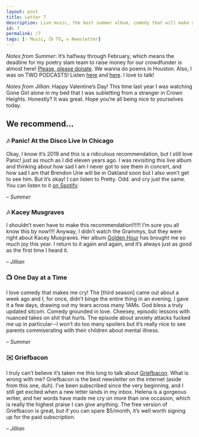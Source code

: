 ```yaml
---
layout: post
title: Letter 7
description: Live music, the best summer album, comedy that will make you cry, and a newsletter that's not this one.
id: 7
permalink: /7
tags: [🎶 Music, 📺 TV, ✉️ Newsletter]
---
```


_Notes from Summer_: It’s halfway through February, which means the deadline for my poetry slam team to raise money for our crowdfunder is almost here! [Please, please donate](https://crowdfund.berkeley.edu/project/13578). We wanna do poems in Houston. Also, I was on TWO PODCASTS! Listen [here](https://itunes.apple.com/us/podcast/dirty-pinko-commie/id1448981303) and [here](https://thequeerarabs.com/podcast/episode-49-palestine-poetry-pokemon-with-summer/). I love to talk!

_Notes from Jillian_: Happy Valentine’s Day! This time last year I was watching Gone Girl alone in my bed that I was subletting from a stranger in Crown Heights. Honestly? It was great. Hope you’re all being nice to yourselves today.

## We recommend…

### 🎶 Panic! At the Disco Live In Chicago

Okay, I know it’s 2019 and this is a ridiculous recommendation, but I still love Panic! just as much as I did eleven years ago. I was revisiting this live album and thinking about how sad I am I never got to see them in concert, and how sad I am that Brendon Urie will be in Oakland soon but I also won’t get to see him. But it’s okay! I can listen to Pretty. Odd. and cry just the same. You can listen to it [on Spotify](https://open.spotify.com/album/2zuVGxuEzVhhRHNS2ZeRja?si=17kAcDcVTtanIZi6AYYHvw).

– _Summer_

### 🎶 Kacey Musgraves
I shouldn’t even have to make this recommendation!!!!!! I’m sure you all know this by now!!!! Anyway, I didn’t watch the Grammys, but they were right about Kacey Musgraves. Her album [Golden Hour](https://open.spotify.com/album/7f6xPqyaolTiziKf5R5Z0c) has brought me so much joy this year. I return to it again and again, and it’s always just as good as the first time I heard it.

– _Jillian_

### 📺 One Day at a Time

I love comedy that makes me cry! The [third season] came out about a week ago and I, for once, didn’t binge the entire thing in an evening. I gave it a few days, drawing out my tears across many 1AMs. God bless a truly updated sitcom. Comedy grounded in love. Cheesey, episodic lessons with nuanced takes on shit that hurts. The episode about anxiety attacks fucked me up in particular--I won’t do too many spoilers but it’s really nice to see parents commiserating with their children about mental illness.

– _Summer_

### ✉️ Griefbacon
I truly can’t believe it’s taken me this long to talk about [Griefbacon](https://griefbacon.substack.com/). What is wrong with me? Griefbacon is the best newsletter on the internet (aside from this one, duh). I’ve been subscribed since the very beginning, and I still get excited when a new letter lands in my inbox. Helena is a gorgeous writer, and her words have made me cry on more than one occasion, which is really the highest praise I can give anything. The free version of Griefbacon is great, but if you can spare $5/month, it’s well worth signing up for the paid subscription.  

– _Jillian_
